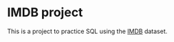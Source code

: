 # IMDB project

This is a project to practice SQL using the [IMDB](https://datasets.imdbws.com/)
dataset. 
